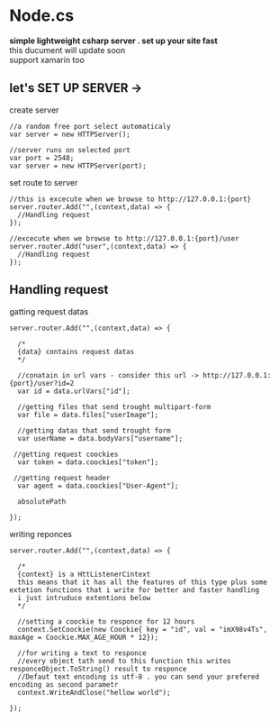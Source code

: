 # Node.cs
<strong>simple lightweight csharp server . set up your site fast</strong><br>
this ducument will update soon<br>
support xamarin too

## let's SET UP SERVER ->
create server
```
//a random free port select automaticaly
var server = new HTTPServer();

//server runs on selected port
var port = 2548;
var server = new HTTPServer(port);
```
set route to server
```
//this is excecute when we browse to http://127.0.0.1:{port}
server.router.Add("",(context,data) => {
  //Handling request
});

//excecute when we browse to http://127.0.0.1:{port}/user
server.router.Add("user",(context,data) => {
  //Handling request
});
```
## Handling request
gatting request datas
```
server.router.Add("",(context,data) => {

  /*
  {data} contains request datas
  */
  
  //conatain in url vars - consider this url -> http://127.0.0.1:{port}/user?id=2
  var id = data.urlVars["id"];
  
  //getting files that send trought multipart-form
  var file = data.files["userImage"];
  
  //getting datas that send trought form
  var userName = data.bodyVars["username"];
  
 //getting request coockies
  var token = data.coockies["token"];
  
 //getting request header
  var agent = data.coockies["User-Agent"];
  
  absolutePath
  
});
```
writing reponces
```
server.router.Add("",(context,data) => {

  /*
  {context} is a HttListenerCintext
  this means that it has all the features of this type plus some extetion functions that i write for better and faster handling
  i just intruduce extentions below
  */
  
  //setting a coockie to responce for 12 hours
  context.SetCoockie(new Coockie{ key = "id", val = "imX98v4Ts", maxAge = Coockie.MAX_AGE_HOUR * 12});
    
  //for writing a text to responce
  //every object tath send to this function this writes responceObject.ToString() result to responce
  //Defaut text encoding is utf-8 . you can send your prefered encoding as second parametr
  context.WriteAndClose("hellow world");
	
});
```
